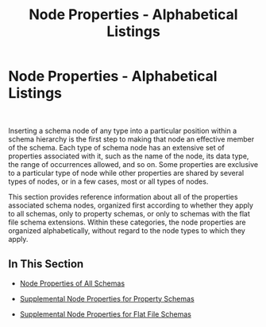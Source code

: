 ﻿---
title: Node Properties - Alphabetical Listings
TOCTitle: Node Properties - Alphabetical Listings
ms:assetid: 54f5f1c6-c672-4278-8df5-1c534eb5006d
ms:mtpsurl: https://msdn.microsoft.com/library/Aa560210(v=BTS.80)
ms:contentKeyID: 51528105
ms.date: 08/30/2017
mtps_version: v=BTS.80
---

# Node Properties - Alphabetical Listings

 

Inserting a schema node of any type into a particular position within a schema hierarchy is the first step to making that node an effective member of the schema. Each type of schema node has an extensive set of properties associated with it, such as the name of the node, its data type, the range of occurrences allowed, and so on. Some properties are exclusive to a particular type of node while other properties are shared by several types of nodes, or in a few cases, most or all types of nodes.

This section provides reference information about all of the properties associated schema nodes, organized first according to whether they apply to all schemas, only to property schemas, or only to schemas with the flat file schema extensions. Within these categories, the node properties are organized alphabetically, without regard to the node types to which they apply.

## In This Section

  - [Node Properties of All Schemas](node-properties-of-all-schemas.md)

  - [Supplemental Node Properties for Property Schemas](supplemental-node-properties-for-property-schemas.md)

  - [Supplemental Node Properties for Flat File Schemas](supplemental-node-properties-for-flat-file-schemas.md)

